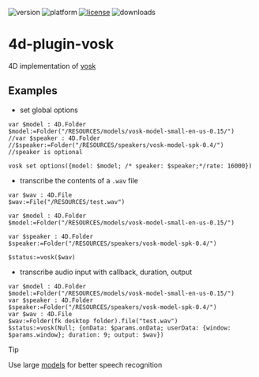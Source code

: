 ![version](https://img.shields.io/badge/version-20%2B-E23089)
![platform](https://img.shields.io/static/v1?label=platform&message=mac-intel%20|%20mac-arm%20|%20win-64&color=blue)
[![license](https://img.shields.io/github/license/miyako/4d-plugin-vosk)](LICENSE)
![downloads](https://img.shields.io/github/downloads/miyako/4d-plugin-vosk/total)

# 4d-plugin-vosk

4D implementation of [vosk](https://github.com/alphacep/vosk-api)

## Examples

* set global options
  
```4d
var $model : 4D.Folder
$model:=Folder("/RESOURCES/models/vosk-model-small-en-us-0.15/")
//var $speaker : 4D.Folder
//$speaker:=Folder("/RESOURCES/speakers/vosk-model-spk-0.4/")
//speaker is optional

vosk set options({model: $model; /* speaker: $speaker;*/rate: 16000})
```  



* transcribe the contents of a `.wav` file

```4d
var $wav : 4D.File
$wav:=File("/RESOURCES/test.wav")

var $model : 4D.Folder
$model:=Folder("/RESOURCES/models/vosk-model-small-en-us-0.15/")

var $speaker : 4D.Folder
$speaker:=Folder("/RESOURCES/speakers/vosk-model-spk-0.4/")

$status:=vosk($wav)
```

* transcribe audio input with callback, duration, output

```4d
var $model : 4D.Folder
$model:=Folder("/RESOURCES/models/vosk-model-small-en-us-0.15/")
var $speaker : 4D.Folder
$speaker:=Folder("/RESOURCES/speakers/vosk-model-spk-0.4/")
var $wav : 4D.File
$wav:=Folder(fk desktop folder).file("test.wav")
$status:=vosk(Null; {onData: $params.onData; userData: {window: $params.window}; duration: 9; output: $wav})
```

> [!TIP]
> Use large [models](https://alphacephei.com/vosk/models) for better speech recognition
